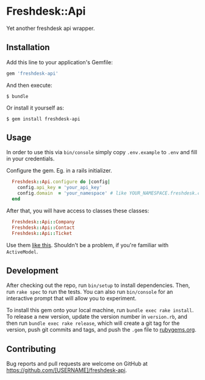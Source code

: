 # Freshdesk::Api

Yet another freshdesk api wrapper.

## Installation

Add this line to your application's Gemfile:

```ruby
gem 'freshdesk-api'
```

And then execute:

    $ bundle

Or install it yourself as:

    $ gem install freshdesk-api

## Usage

In order to use this via `bin/console` simply copy `.env.example` to `.env` and fill in your credentials.

Configure the gem. Eg. in a rails initializer.

```ruby
  Freshdesk::Api.configure do |config|
    config.api_key = 'your_api_key'
    config.domain  = 'your_namespace' # like YOUR_NAMESPACE.freshdesk.com
  end
```

After that, you will have access to classes these classes:

```ruby
  Freshdesk::Api::Company
  Freshdesk::Api::Contact
  Freshdesk::Api::Ticket
```

Use them [like this](https://github.com/rails/activeresource#find). Shouldn't be a problem, if you're familiar with `ActiveModel`.

## Development

After checking out the repo, run `bin/setup` to install dependencies. Then, run `rake spec` to run the tests. You can also run `bin/console` for an interactive prompt that will allow you to experiment.

To install this gem onto your local machine, run `bundle exec rake install`. To release a new version, update the version number in `version.rb`, and then run `bundle exec rake release`, which will create a git tag for the version, push git commits and tags, and push the `.gem` file to [rubygems.org](https://rubygems.org).

## Contributing

Bug reports and pull requests are welcome on GitHub at https://github.com/[USERNAME]/freshdesk-api.

